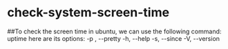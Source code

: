 # check-system-screen-time

##To check the screen time in ubuntu, we can use the following command:
    uptime
here are its options:
    -p , --pretty 
    -h, --help
    -s, --since
    -V, --version
